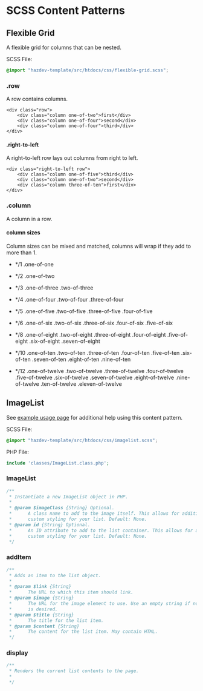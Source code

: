 SCSS Content Patterns
=====================


## Flexible Grid

A flexible grid for columns that can be nested.


SCSS File:
```css
@import "hazdev-template/src/htdocs/css/flexible-grid.scss";
```


### .row

A row contains columns.

```
<div class="row">
	<div class="column one-of-two">first</div>
	<div class="column one-of-four">second</div>
	<div class="column one-of-four">third</div>
</div>
```

#### .right-to-left

A right-to-left row lays out columns from right to left.

```
<div class="right-to-left row">
	<div class="column one-of-five">third</div>
	<div class="column one-of-two">second</div>
	<div class="column three-of-ten">first</div>
</div>
```


### .column

A column in a row.


#### column sizes

Column sizes can be mixed and matched, columns will wrap if they add to more than 1.

* \*/1
	.one-of-one

* \*/2
	.one-of-two

* \*/3
	.one-of-three
	.two-of-three

* \*/4
	.one-of-four
	.two-of-four
	.three-of-four

* \*/5
	.one-of-five
	.two-of-five
	.three-of-five
	.four-of-five

* \*/6
	.one-of-six
	.two-of-six
	.three-of-six
	.four-of-six
	.five-of-six

* \*/8
	.one-of-eight
	.two-of-eight
	.three-of-eight
	.four-of-eight
	.five-of-eight
	.six-of-eight
	.seven-of-eight

* \*/10
	.one-of-ten
	.two-of-ten
	.three-of-ten
	.four-of-ten
	.five-of-ten
	.six-of-ten
	.seven-of-ten
	.eight-of-ten
	.nine-of-ten

* \*/12
	.one-of-twelve
	.two-of-twelve
	.three-of-twelve
	.four-of-twelve
	.five-of-twelve
	.six-of-twelve
	.seven-of-twelve
	.eight-of-twelve
	.nine-of-twelve
	.ten-of-twelve
	.eleven-of-twelve


## ImageList

See [example usage page](../example/imagelist.php) for additional help using
this content pattern.

SCSS File:
```css
@import "hazdev-template/src/htdocs/css/imagelist.scss";
```

PHP File:
```php
include 'classes/ImageList.class.php';
```

###  ImageList
```php
/**
 * Instantiate a new ImageList object in PHP.
 *
 * @param $imageClass {String} Optional.
 *      A class name to add to the image itself. This allows for additional
 *      custom styling for your list. Default: None.
 * @param id {String} Optional.
 *      An ID attribute to add to the list container. This allows for additional
 *      custom styling for your list. Default: None.
 */
```

### addItem
```php
/**
 * Adds an item to the list object.
 *
 * @param $link {String}
 *      The URL to which this item should link.
 * @param $image {String}
 *      The URL for the image element to use. Use an empty string if no image
 *      is desired.
 * @param $title {String}
 *      The title for the list item.
 * @param $content {String}
 *      The content for the list item. May contain HTML.
 */
```

### display
```php
/**
 * Renders the current list contents to the page.
 *
 */
```